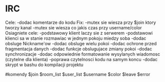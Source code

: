 # IRC
Cele:
-dodac komentarze do kodu
Fix:
-mutex sie wiesza przy $join ktory tworzy kanal
-mutex sie wiesza co jakis czas przy username/color
Osiagniete cele:
-podstawowy klient laczy sie z serwerem
-podstawowi klienci sa w stanie rozmawiac w jednym pokoju miedzy soba
-dodac obsluge Nickname'ow
-dodac obsluge wielu pokoi
-dodac ochrone przed fragmentacja danych
-dodac funkcje obslugujace zmiany pokoi
-dodac synchronizacje
-dodac odpowiednie formatowanie wysylanych wiadomosc (czytelne dla klienta)
-poprawa czytelnosci kodu na samym koncu
-dodac skrypt w bashu do kompilacji projektu

#komendy
$join
$room_list
$user_list
$username
$color
$leave
$error
